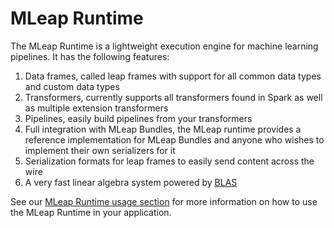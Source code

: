 # MLeap Runtime

The MLeap Runtime is a lightweight execution engine for machine learning
pipelines. It has the following features:

1. Data frames, called leap frames with support for all common data
   types and custom data types
2. Transformers, currently supports all transformers found in Spark as
   well as multiple extension transformers
3. Pipelines, easily build pipelines from your transformers
4. Full integration with MLeap Bundles, the MLeap runtime provides a
   reference implementation for MLeap Bundles and anyone who wishes to
implement their own serializers for it
5. Serialization formats for leap frames to easily send content across
   the wire
6. A very fast linear algebra system powered by [BLAS](https://github.com/scalanlp/breeze)

See our [MLeap Runtime usage section](../mleap-runtime/index.md) for more
information on how to use the MLeap Runtime in your application.
